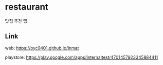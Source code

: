 # restaurant

맛집 추천 앱

## Link

web: https://oyc0401.github.io/inmat

playstore: https://play.google.com/apps/internaltest/4701457923345884411
